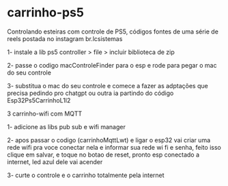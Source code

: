 # carrinho-ps5
Controlando esteiras com controle de PS5, códigos fontes de uma série de reels postada no instagram br.lcsistemas


1- instale a lib ps5 controller > file > incluir biblioteca de zip

2- passe o codigo macControleFinder para o esp e rode para pegar o mac do seu controle

3- substitua o mac do seu controle e comece a fazer as adptações que precisa pedindo pro chatgpt ou outra ia partindo do código Esp32Ps5CarrinhoL1l2


3 carrinho-wifi com MQTT

1- adicione as libs pub sub e wifi manager

2- apos passar o codigo (carrinhoMqttLwt) e ligar o esp32 vai criar uma rede wifi pra voce conectar nela e informar sua rede wi fi e senha, feito isso clique em salvar, e toque no botao de reset, pronto esp conectado a internet, led azul dele vai acender

3- curte o controle e o carrinho totalmente pela internet

